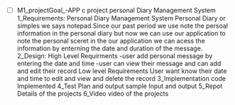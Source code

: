 * [ ] M1_projectGoal_-APP
c project personal Diary Management System
1_Requirements:
Personal Diary Management System
Personal Diary or simples we says notepad.Since our past period we use note the persoal information in the personal diary but now we can use our application to note the personal  sceret in the our application we can acess the information by enterning the date and duration of the message.
2_Design:
High Level Requirments
 -user add personal message by entering the date and time
 -user can view their message and can add and edit their record
 Low level Requirements
 User want know their date and time to edit and view and delete the record
3_Implementation
  code Implemented 
4_Test Plan and output 
  sample Input and output
5_Repot 
  Details of the projects
6_Video
 video of the projects
